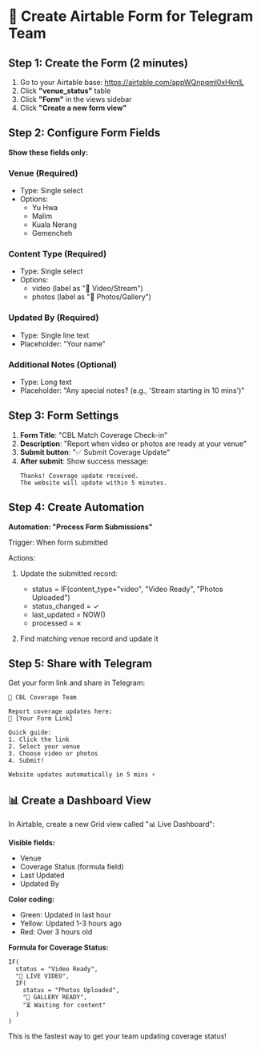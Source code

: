 # 📝 Create Airtable Form for Telegram Team

## Step 1: Create the Form (2 minutes)

1. Go to your Airtable base: https://airtable.com/appWQnpqml0xHknlL
2. Click **"venue_status"** table
3. Click **"Form"** in the views sidebar
4. Click **"Create a new form view"**

## Step 2: Configure Form Fields

**Show these fields only:**

### Venue (Required)
- Type: Single select
- Options:
  - Yu Hwa
  - Malim
  - Kuala Nerang
  - Gemencheh

### Content Type (Required)
- Type: Single select
- Options:
  - video (label as "🎥 Video/Stream")
  - photos (label as "📸 Photos/Gallery")

### Updated By (Required)
- Type: Single line text
- Placeholder: "Your name"

### Additional Notes (Optional)
- Type: Long text
- Placeholder: "Any special notes? (e.g., 'Stream starting in 10 mins')"

## Step 3: Form Settings

1. **Form Title**: "CBL Match Coverage Check-in"
2. **Description**: "Report when video or photos are ready at your venue"
3. **Submit button**: "✅ Submit Coverage Update"
4. **After submit**: Show success message:
   ```
   Thanks! Coverage update received.
   The website will update within 5 minutes.
   ```

## Step 4: Create Automation

**Automation: "Process Form Submissions"**

Trigger: When form submitted

Actions:
1. Update the submitted record:
   - status = IF(content_type="video", "Video Ready", "Photos Uploaded")
   - status_changed = ✓
   - last_updated = NOW()
   - processed = ✗

2. Find matching venue record and update it

## Step 5: Share with Telegram

Get your form link and share in Telegram:

```
📢 CBL Coverage Team

Report coverage updates here:
🔗 [Your Form Link]

Quick guide:
1. Click the link
2. Select your venue
3. Choose video or photos
4. Submit!

Website updates automatically in 5 mins ⚡
```

## 📊 Create a Dashboard View

In Airtable, create a new Grid view called "📊 Live Dashboard":

**Visible fields:**
- Venue
- Coverage Status (formula field)
- Last Updated
- Updated By

**Color coding:**
- Green: Updated in last hour
- Yellow: Updated 1-3 hours ago  
- Red: Over 3 hours old

**Formula for Coverage Status:**
```
IF(
  status = "Video Ready",
  "🔴 LIVE VIDEO",
  IF(
    status = "Photos Uploaded", 
    "📸 GALLERY READY",
    "⏳ Waiting for content"
  )
)
```

This is the fastest way to get your team updating coverage status!